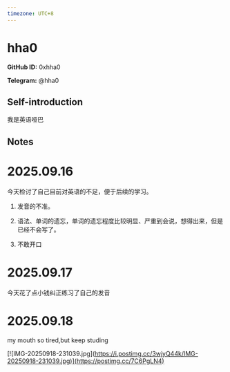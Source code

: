 ```yaml
---
timezone: UTC+8
---
```


# hha0

**GitHub ID:** 0xhha0

**Telegram:** @hha0

## Self-introduction

我是英语哑巴

## Notes
<!-- Content_START -->
# 2025.09.16
<!-- DAILY_CHECKIN_2025-09-16_START -->
今天检讨了自己目前对英语的不足，便于后续的学习。

1.  发音的不准。
    
2.  语法、单词的遗忘，单词的遗忘程度比较明显、严重到会说，想得出来，但是已经不会写了。
    
3.  不敢开口
<!-- DAILY_CHECKIN_2025-09-16_END -->


# 2025.09.17
<!-- DAILY_CHECKIN_2025-09-17_START -->
今天花了点小钱纠正练习了自己的发音
<!-- DAILY_CHECKIN_2025-09-17_END -->


# 2025.09.18
<!-- DAILY_CHECKIN_2025-09-18_START -->
my mouth so tired,but keep studing

\[!\[IMG-20250918-231039.jpg\]([https://i.postimg.cc/3wjyQ44k/IMG-20250918-231039.jpg)\](https://postimg.cc/7C6PgLN4)](https://i.postimg.cc/3wjyQ44k/IMG-20250918-231039.jpg\)]\(https://postimg.cc/7C6PgLN4\))
<!-- DAILY_CHECKIN_2025-09-18_END -->
<!-- Content_END -->
